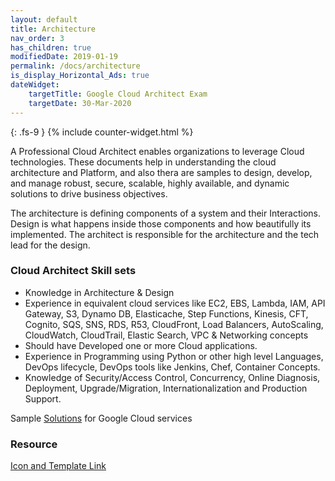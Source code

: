 ```yaml
---
layout: default
title: Architecture
nav_order: 3
has_children: true
modifiedDate: 2019-01-19
permalink: /docs/architecture
is_display_Horizontal_Ads: true
dateWidget:
    targetTitle: Google Cloud Architect Exam
    targetDate: 30-Mar-2020
---
```

{: .fs-9 }
{% include counter-widget.html %}

A Professional Cloud Architect enables organizations to leverage Cloud technologies. These documents help in understanding the cloud architecture and Platform, and also thera are samples to design, develop, and manage robust, secure, scalable, highly available, and dynamic solutions to drive business objectives.

The architecture is defining components of a system and their Interactions. Design is what happens inside those components and how beautifully its implemented. The architect is responsible for the architecture and the tech lead for the design.

### Cloud Architect Skill sets

- Knowledge in Architecture & Design
- Experience in equivalent cloud services like EC2, EBS, Lambda, IAM, API Gateway, S3, Dynamo DB, Elasticache, Step Functions, Kinesis, CFT, Cognito, SQS, SNS, RDS, R53, CloudFront, Load Balancers, AutoScaling, CloudWatch, CloudTrail, Elastic Search, VPC & Networking concepts
- Should have Developed one or more Cloud applications.
- Experience in Programming using Python or other high level Languages, DevOps lifecycle, DevOps tools like Jenkins, Chef, Container Concepts.
- Knowledge of Security/Access Control, Concurrency, Online Diagnosis, Deployment, Upgrade/Migration, Internationalization and Production Support.

Sample [Solutions](https://cloud.google.com/solutions/) for Google Cloud services


### Resource
[Icon and Template Link](https://cloud.google.com/icons/)
